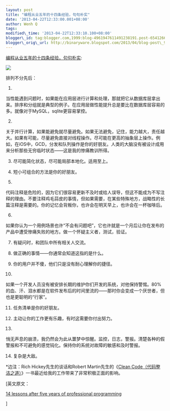 ```yaml
--- 
layout: post 
title: "编程从业五年的十四条经验，句句朴实" 
date: '2013-04-22T12:33:00.001+08:00' 
author: Wenh Q
tags:
modified\_time: '2013-04-22T12:33:10.100+08:00' 
blogger\_id: tag:blogger.com,1999:blog-4961947611491238191.post-6541266008788420527
blogger\_orig\_url: http://binaryware.blogspot.com/2013/04/blog-post\_9725.html
---
```

[编程从业五年的十四条经验，句句朴实](http://www.oschina.net/news/39728/14-lessons-after-five-years-of-professional-programming):

![](http://static.oschina.net/uploads/img/201304/19073713_gJ16.jpg)

排列不分先后：

1.
当性能遇到问题时，如果能在应用层进行计算和处理，那就把它从数据库层拿出来。排序和分组就是典型的例子。在应用层做性能提升总是要比在数据库层容易的多。就像对于MySQL，sqlite更容易掌控。

2.
关于并行计算，如果能避免就尽量避免。如果无法避免，记住，能力越大，责任越大。如果有可能，尽量避免直接对线程操作。尽可能在更高的抽象层上操作。例
如，在iOS中，GCD，分发和队列操作是你的好朋友。人类的大脑没有被设计成用来分析那些无穷临时状态——这是我的惨痛教训所得。

3. 尽可能简化状态，尽可能局部本地化。适用至上。

4. 短小可组合的方法是你的好朋友。

5.
代码注释是危险的，因为它们很容易更新不及时或给人误导，但这不能成为不写注释的理由。不要注释鸡毛蒜皮的事情，但如果需要，在某些特殊地方，战略性的长篇注释是需要的。你的记忆会背叛你，也许会在明天早上，也许会在一杯咖啡后。

6.
如果你认为一个用例场景也许“不会有问题吧”，它也许就是一个月后让你在发布的产品中遭受惨痛失败的地方。做一个怀疑主义者，测试，验证。

7. 有疑问时，和团队中所有相关人交流。

8. 做正确的事情——你通常会知道这指的是什么。

9. 你的用户并不傻，他们只是没有耐心理解你的捷径。

10.
如果一个开发人员没有被安排长期的维护你们开发的系统，对他保持警惕。80%的血、汗、泪水都是在软件发布后的时间里流的——那时你会变成一个厌世者，但也是更聪明的“行家”。

11. 任务清单是你的好朋友。

12. 主动让你的工作更有乐趣，有时这需要你付出努力。

13.
悄无声息的崩溃，我仍然会为此从噩梦中惊醒。监控，日志，警报。清楚各种的假警报和不可避免的感觉钝化。保持你的系统对故障的敏感和及时警报。

14. 复杂是大敌。


*边注：Rich Hickey先生的谈话和Robert Martin先生的《[Clean
Code（代码整洁之道）](http://bit.ly/M9Vu8V)》一书最近给我的工作带来了非常积极正面的影响。

<div>


[英文原文：

[14 lessons after five years of professional
programming](http://siavoshb.tumblr.com/post/47005180661/14-lessons-after-five-years-of-professional-programming)

]

</div>

